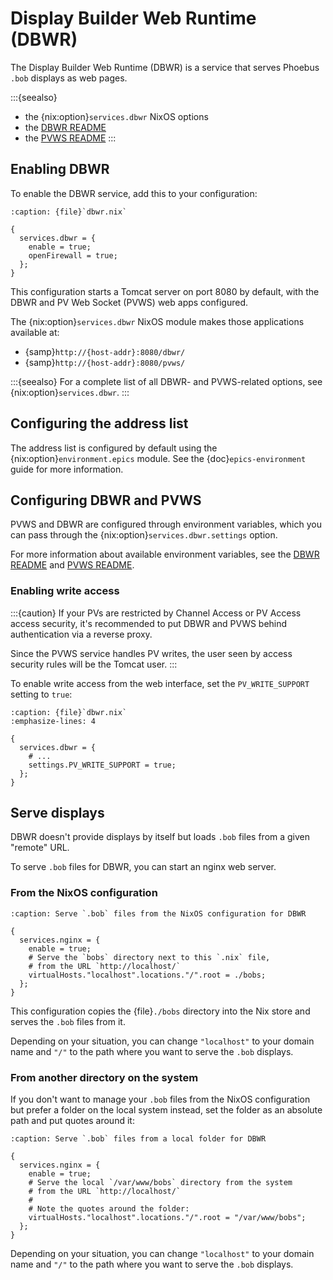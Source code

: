 # Display Builder Web Runtime (DBWR)

The Display Builder Web Runtime (DBWR) is a service
that serves Phoebus `.bob` displays as web pages.

:::{seealso}
- the {nix:option}`services.dbwr` NixOS options
- the [DBWR README]
- the [PVWS README]
:::

## Enabling DBWR

To enable the DBWR service,
add this to your configuration:

```{code-block} nix
:caption: {file}`dbwr.nix`

{
  services.dbwr = {
    enable = true;
    openFirewall = true;
  };
}
```

This configuration starts a Tomcat server
on port 8080 by default,
with the DBWR and PV Web Socket (PVWS) web apps configured.

The {nix:option}`services.dbwr` NixOS module makes those applications available at:

- {samp}`http://{host-addr}:8080/dbwr/`
- {samp}`http://{host-addr}:8080/pvws/`

:::{seealso}
For a complete list of all DBWR- and PVWS-related options,
see {nix:option}`services.dbwr`.
:::

## Configuring the address list

The address list is configured by default
using the {nix:option}`environment.epics` module.
See the {doc}`epics-environment` guide for more information.

## Configuring DBWR and PVWS

PVWS and DBWR are configured through environment variables,
which you can pass through the {nix:option}`services.dbwr.settings` option.

For more information about available environment variables,
see the [DBWR README] and [PVWS README].

### Enabling write access

:::{caution}
If your PVs are restricted by Channel Access or PV Access access security,
it's recommended to put DBWR and PVWS behind authentication
via a reverse proxy.

Since the PVWS service handles PV writes,
the user seen by access security rules will be the Tomcat user.
:::

To enable write access from the web interface,
set the `PV_WRITE_SUPPORT` setting to `true`:

```{code-block} nix
:caption: {file}`dbwr.nix`
:emphasize-lines: 4

{
  services.dbwr = {
    # ...
    settings.PV_WRITE_SUPPORT = true;
  };
}
```

## Serve displays

DBWR doesn't provide displays by itself
but loads `.bob` files from a given "remote" URL.

To serve `.bob` files for DBWR,
you can start an nginx web server.

### From the NixOS configuration

```{code-block} nix
:caption: Serve `.bob` files from the NixOS configuration for DBWR

{
  services.nginx = {
    enable = true;
    # Serve the `bobs` directory next to this `.nix` file,
    # from the URL `http://localhost/`
    virtualHosts."localhost".locations."/".root = ./bobs;
  };
}
```

This configuration copies the {file}`./bobs` directory into the Nix store
and serves the `.bob` files from it.

Depending on your situation,
you can change `"localhost"` to your domain name
and `"/"` to the path where you want to serve the `.bob` displays.

### From another directory on the system

If you don't want to manage your `.bob` files from the NixOS configuration
but prefer a folder on the local system instead,
set the folder as an absolute path
and put quotes around it:

```{code-block} nix
:caption: Serve `.bob` files from a local folder for DBWR

{
  services.nginx = {
    enable = true;
    # Serve the local `/var/www/bobs` directory from the system
    # from the URL `http://localhost/`
    #
    # Note the quotes around the folder:
    virtualHosts."localhost".locations."/".root = "/var/www/bobs";
  };
}
```

Depending on your situation,
you can change `"localhost"` to your domain name
and `"/"` to the path where you want to serve the `.bob` displays.

  [DBWR README]: https://github.com/ornl-epics/dbwr
  [PVWS README]: https://github.com/ornl-epics/pvws
